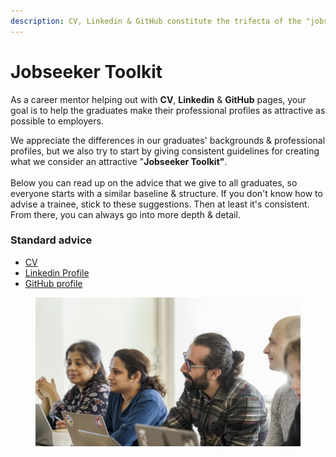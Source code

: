 ```yaml
---
description: CV, Linkedin & GitHub constitute the trifecta of the "jobseeker toolkit".
---
```


# Jobseeker Toolkit

As a career mentor helping out with **CV**, **Linkedin** & **GitHub** pages, your goal is to help the graduates make their professional profiles as attractive as possible to employers.

We appreciate the differences in our graduates' backgrounds & professional profiles, but we also try to start by giving consistent guidelines for creating what we consider an attractive "**Jobseeker Toolkit"**.\
\
Below you can read up on the advice that we give to all graduates, so everyone starts with a similar baseline & structure. If you don't know how to advise a trainee, stick to these suggestions. Then at least it's consistent. From there, you can always go into more depth & detail.

### Standard advice

* [CV](https://github.com/HackYourFuture-CPH/yourpersonalbrand/blob/main/yourcurriculum.md)
* [Linkedin Profile](https://github.com/HackYourFuture-CPH/yourpersonalbrand/blob/main/yourlinkedin.md)
* [GitHub profile](https://github.com/HackYourFuture-CPH/yourpersonalbrand/blob/main/yourgithub.md)

<figure><img src="../../.gitbook/assets/Hack-Your-Future-LOW-5518(1).jpg" alt=""><figcaption></figcaption></figure>
